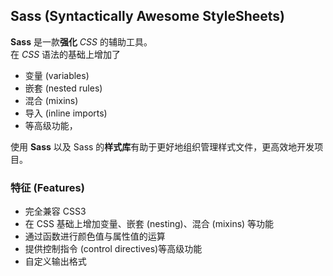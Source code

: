 ## Sass (Syntactically Awesome StyleSheets)

**Sass** 是一款**强化** *CSS* 的辅助工具。<br/>
在 *CSS* 语法的基础上增加了
* 变量 (variables)
* 嵌套 (nested rules)
* 混合 (mixins)
* 导入 (inline imports) 
* 等高级功能，

使用 **Sass** 以及 Sass 的**样式库**有助于更好地组织管理样式文件，更高效地开发项目。

### 特征 (Features)

* 完全兼容 CSS3
* 在 CSS 基础上增加变量、嵌套 (nesting)、混合 (mixins) 等功能
* 通过函数进行颜色值与属性值的运算
* 提供控制指令 (control directives)等高级功能
* 自定义输出格式